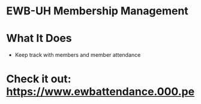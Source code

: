 # EWB-UH Membership Management
# What It Does
- Keep track with members and member attendance
# Check it out: https://www.ewbattendance.000.pe
